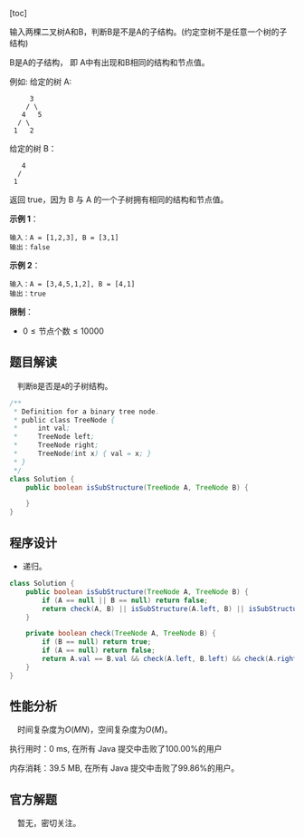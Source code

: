 [toc]

输入两棵二叉树A和B，判断B是不是A的子结构。(约定空树不是任意一个树的子结构)

B是A的子结构， 即 A中有出现和B相同的结构和节点值。

例如:
给定的树 A:

```
	 3
	/ \
   4   5
  / \
 1   2
```

给定的树 B：

```
   4 
  /
 1
```

返回 true，因为 B 与 A 的一个子树拥有相同的结构和节点值。



**示例 1**：

```
输入：A = [1,2,3], B = [3,1]
输出：false
```



**示例 2**：

```
输入：A = [3,4,5,1,2], B = [4,1]
输出：true
```



**限制**：

* $0 \le \text{节点个数} \le 10000$



## 题目解读

&emsp;判断`B`是否是`A`的子树结构。

```java
/**
 * Definition for a binary tree node.
 * public class TreeNode {
 *     int val;
 *     TreeNode left;
 *     TreeNode right;
 *     TreeNode(int x) { val = x; }
 * }
 */
class Solution {
    public boolean isSubStructure(TreeNode A, TreeNode B) {

    }
}
```

## 程序设计

* 递归。

```java
class Solution {
    public boolean isSubStructure(TreeNode A, TreeNode B) {
        if (A == null || B == null) return false;
        return check(A, B) || isSubStructure(A.left, B) || isSubStructure(A.right, B); 
    }

    private boolean check(TreeNode A, TreeNode B) {
        if (B == null) return true;
        if (A == null) return false;
        return A.val == B.val && check(A.left, B.left) && check(A.right, B.right);
    }
}
```

## 性能分析

&emsp;时间复杂度为$O(MN)$，空间复杂度为$O(M)$。

执行用时：0 ms, 在所有 Java 提交中击败了100.00%的用户

内存消耗：39.5 MB, 在所有 Java 提交中击败了99.86%的用户。

## 官方解题

&emsp;暂无，密切关注。
